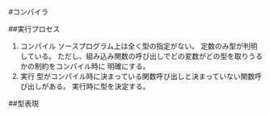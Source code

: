 #コンパイラ

##実行プロセス

1. コンパイル
   ソースプログラム上は全く型の指定がない。
   定数のみ型が判明している。
   ただし、組み込み関数の呼び出しでどの変数がどの型を取りうるかの制約をコンパイル時に
   明確にする。
1. 実行
   型がコンパイル時に決まっている関数呼び出しと決まっていない関数呼び出しがある。
   実行時に型を決定する。
   
##型表現
